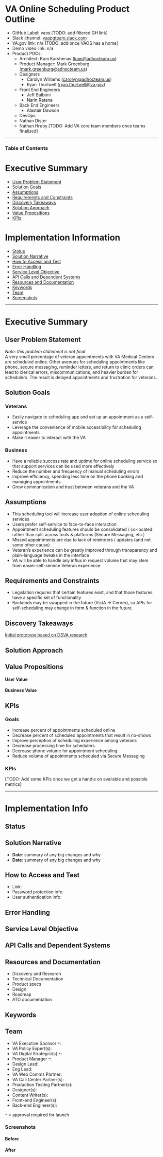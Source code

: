 # VA Online Scheduling Product Outline
- GitHub Label: vaos [TODO: add filtered GH link]
- Slack channel: [vappgteam.slack.com](vappgteam.slack.com)
- VA.gov link: n/a [TODO: add once VAOS has a home]
- Demo video link: n/a
- Product POCs:
  - Architect: Kam Karshenas (kam@adhocteam.us)
  - Product Manager: Mark Greenburg (mark.greenburg@adhocteam.us)
  - Designers
    - Carolyn Williams (carolyn@adhocteam.us)
    - Ryan Thurlwell (ryan.thurlwell@va.gov)
  - Front End Engineers
    - Jeff Balboni
    - Narin Ratana
  - Back End Engineers
    - Alastair Dawson
   - DevOps
    - Nathan Dister
    - Nathan Hruby
  [TODO: Add VA core team members once teams finalized]

---

### Table of Contents

# Executive Summary 
- [User Problem Statement](#user-problem-statement)
- [Solution Goals](#solution-goals)
- [Assumptions](#assumptions)
- [Requirements and Constraints](#requirements-and-constraints)
- [Discovery Takeaways](#discovery-takeaways)
- [Solution Approach](#solution-approach)
- [Value Propositions](#value-propositions)
- [KPIs](#kpis)

# Implementation Information
- [Status](#status)
- [Solution Narrative](#solution-narrative)
- [How to Access and Test](#how-to-access-and-test)
- [Error Handling](#error-handling)
- [Service Level Objective](#service-level-objective)
- [API Calls and Dependent Systems](#api-calls-and-dependent-systems)
- [Resources and Documentation](#resources-and-documentation)
- [Keywords](#Keywords)
- [Team](#team)
- [Screenshots](#screenshots)

---

# Executive Summary

## User Problem Statement
*Note: this problem statement is not final*  
A very small percentage of veteran appointments with VA Medical Centers are scheduled online. Other avenues for scheduling appointments like phone, secure messaging, reminder letters, and return to clinic orders can lead to clerical errors, miscommunications, and heavier burden for schedulers. The result is delayed appointments and frustration for veterans.

## Solution Goals

### Veterans
- Easily navigate to scheduling app and set up an appointment as a self-service
- Leverage the convenience of mobile accessibility for scheduling appointments
- Make it easier to interact with the VA

### Business
- Have a reliable success rate and uptime for online scheduling service so that support services can be used more effectively
- Reduce the number and frequency of manual scheduling errors
- Improve efficiency, spending less time on the phone booking and managing appointments
- Grow communication and trust between veterans and the VA

## Assumptions
- This scheduling tool will increase user adoption of online scheduling services
- Users prefer self-service to face-to-face interaction
- Appointment scheduling features should be consolidated / co-located rather than split across tools & platforms (Secure Messaging, etc.)
- Missed appointments are due to lack of reminders / updates (and not some other cause)
- Veteran’s experience can be greatly improved through transparency and plain-language tweaks in the interface
- VA will be able to handle any influx in request volume that may stem from easier self-service Veteran experience

## Requirements and Constraints
- Legislation requires that certain features exist, and that those features have a specific set of functionality
- Backends may be swapped in the future (VistA -> Cerner), so APIs for self-scheduling may change in form & function in the future.

## Discovery Takeaways
[Initial prototype based on DSVA research](https://projects.invisionapp.com/share/KSTFY798BU3#/screens)

## Solution Approach

## Value Propositions

#### User Value

#### Business Value

## KPIs

### Goals
- Increase percent of appointments scheduled online
- Decrease percent of scheduled appointments that result in no-shows
- Improve perception of scheduling experience among veterans
- Decrease processing time for schedulers
- Decrease phone volume for appointment scheduling
- Reduce volume of appointments scheduled via Secure Messaging

### KPIs
[TODO: Add some KPIs once we get a handle on available and possible metrics]

---

# Implementation Info

## Status

## Solution Narrative
- **Date**: summary of any big changes and why
- **Date**: summary of any big changes and why

## How to Access and Test
- Link:
- Password protection info:
- User authentication info:

## Error Handling

## Service Level Objective

## API Calls and Dependent Systems

## Resources and Documentation

- Discovery and Research
- Technical Documentation
- Product specs
- Design
- Roadmap
- ATO documentation

## Keywords


## Team

- VA Executive Sponsor `*`: 
- VA Policy Expert(s):
- VA Digital Strategist(s) `*`:
- Product Manager `*`:
- Design Lead:
- Eng Lead:
- VA Web Comms Partner: 
- VA Call Center Partner(s): 
- Production Testing Partner(s):
- Designer(s):
- Content Writer(s):
- Front-end Engineer(s):
- Back-end Engineer(s):

`*` = approval required for launch

### Screenshots
#### Before
#### After
